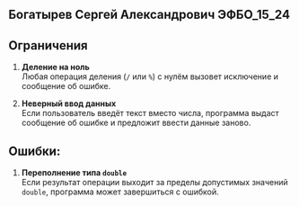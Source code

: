 ## Богатырев Сергей Александрович ЭФБО_15_24


## Ограничения

1. **Деление на ноль**  
   Любая операция деления (`/` или `%`) с нулём вызовет исключение и сообщение об ошибке.

2. **Неверный ввод данных**  
   Если пользователь введёт текст вместо числа, программа выдаст сообщение об ошибке и предложит ввести данные заново.

## Ошибки:

1. **Переполнение типа `double`**  
   Если результат операции выходит за пределы допустимых значений `double`, программа может завершиться с ошибкой.